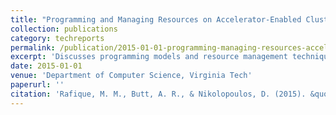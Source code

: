 ```yaml
---
title: "Programming and Managing Resources on Accelerator-Enabled Clusters"
collection: publications
category: techreports
permalink: /publication/2015-01-01-programming-managing-resources-accelerator
excerpt: 'Discusses programming models and resource management techniques for accelerator-enabled clusters to optimize performance and resource utilization.'
date: 2015-01-01
venue: 'Department of Computer Science, Virginia Tech'
paperurl: ''
citation: 'Rafique, M. M., Butt, A. R., & Nikolopoulos, D. (2015). &quot;Programming and Managing Resources on Accelerator-Enabled Clusters.&quot; Technical Report.'
---
```

